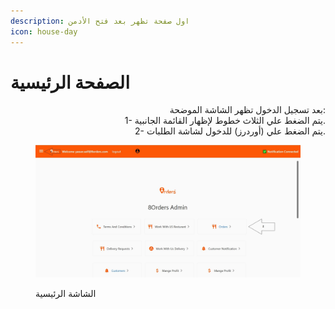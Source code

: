 ```yaml
---
description: اول صفحة تظهر بعد فتح الأدمن
icon: house-day
---
```


# الصفحة الرئيسية

<p align="right">بعد تسجيل الدخول تظهر الشاشة الموضحة:
<br>1- يتم الضغط علي الثلاث خطوط لإظهار القائمة الجانبية.
<br>2- يتم الضغط علي (أوردرز) للدخول لشاشة الطلبات.</p>

<figure><img src="../../.gitbook/assets/Main Page (1).jpg" alt=""><figcaption><p>الشاشة الرئيسية</p></figcaption></figure>
